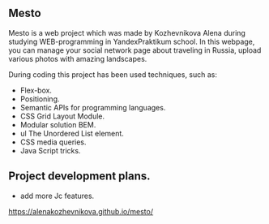 ## Mesto

Mesto is a web project which was made by Kozhevnikova Alena during studying WEB-programming in YandexPraktikum school.
In this webpage, you can manage your social network page about traveling in Russia, upload various photos with amazing landscapes.

During coding this project has been used techniques, such as:

- Flex-box.
- Positioning.
- Semantic APIs for programming languages.
- CSS Grid Layout Module.
- Modular solution BEM.
- ul The Unordered List element.
- CSS media queries.
- Java Script tricks.

## Project development plans.

- add more Jc features.

https://alenakozhevnikova.github.io/mesto/

